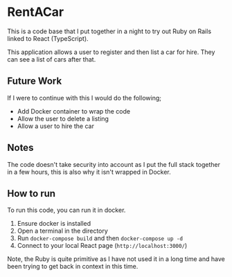 # RentACar

This is a code base that I put together in a night to try out Ruby on Rails linked to React (TypeScript).

This application allows a user to register and then list a car for hire. They can see a list of cars after that.

## Future Work

If I were to continue with this I would do the following;

- Add Docker container to wrap the code
- Allow the user to delete a listing
- Allow a user to hire the car

## Notes

The code doesn't take security into account as I put the full stack together in a few hours, this is also why it isn't wrapped in Docker.

## How to run

To run this code, you can run it in docker.

1. Ensure docker is installed
2. Open a terminal in the directory
3. Run `docker-compose build` and then `docker-compose up -d`
4. Connect to your local React page (`http://localhost:3000/`)

Note, the Ruby is quite primitive as I have not used it in a long time and have been trying to get back in context in this time.
